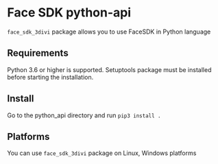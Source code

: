 # Face SDK python-api
`face_sdk_3divi` package allows you to use FaceSDK in Python language

## Requirements
Python 3.6 or higher is supported. Setuptools package must be installed before starting the installation.

## Install
Go to the python_api directory and run `pip3 install .`

## Platforms
You can use `face_sdk_3divi` package on Linux, Windows platforms
